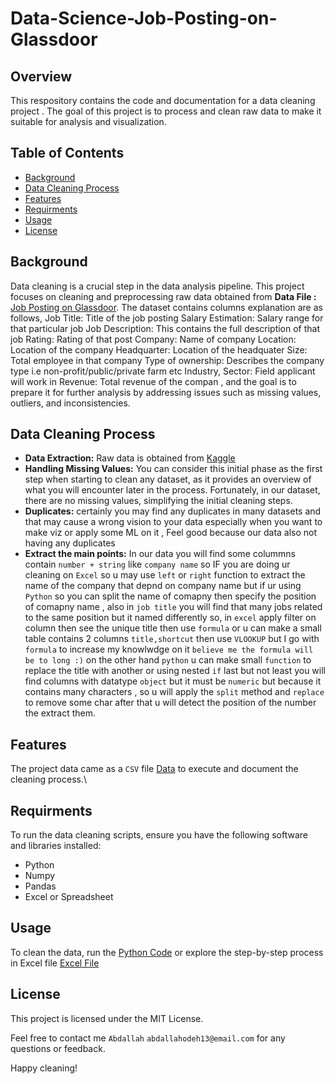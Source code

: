 # Data-Science-Job-Posting-on-Glassdoor

## Overview
This respository contains the code and documentation for a data cleaning project . The goal of this project is to process and clean raw data to make it suitable for analysis and visualization.

## Table of Contents
- [Background](#background)
- [Data Cleaning Process](#data-cleaning-process)
- [Features](#features)
- [Requirments](#requirements)
- [Usage](#usage)
- [License](#license)



## Background
Data cleaning is a crucial step in the data analysis pipeline. This project focuses on cleaning and preprocessing raw data obtained from **Data File :**[ Job Posting on Glassdoor](https://github.com/AbdallahOdeh2/Data-Science-Job-Posting-on-Glassdoor/blob/9e979937162c74817f1522be1cad2a592d1bc18f/Uncleaned_DS_jobs.csv). The dataset contains columns explanation are as follows,
Job Title: Title of the job posting
Salary Estimation: Salary range for that particular job
Job Description: This contains the full description of that job
Rating: Rating of that post
Company: Name of company
Location: Location of the company
Headquarter: Location of the headquater
Size: Total employee in that company
Type of ownership: Describes the company type i.e non-profit/public/private farm etc
Industry, Sector: Field applicant will work in
Revenue: Total revenue of the compan
, and the goal is to prepare it for further analysis by addressing issues such as missing values, outliers, and inconsistencies.

## Data Cleaning Process
- **Data Extraction:** Raw data is obtained from [Kaggle](https://www.kaggle.com/datasets/rashikrahmanpritom/data-science-job-posting-on-glassdoor/data?select=Uncleaned_DS_jobs.csv)
- **Handling Missing Values:** You can consider this initial phase as the first step when starting to clean any dataset, as it provides an overview of what you will encounter later in the process. Fortunately, in our dataset, there are no missing values, simplifying the initial cleaning steps.
- **Duplicates:** certainly you may find any duplicates in many datasets and that may cause a wrong vision to your data especially when you want to make viz or apply some ML on it , Feel good because our data also not having any duplicates
- **Extract the main points:** In our data you will find some colummns contain `number + string` like `company name` so IF you are doing ur cleaning on `Excel` so u may use `left` or `right` function to extract the name of the company that depnd on company name but if ur using `Python` so you can split the name of comapny then specify the position of comapny name , also in `job title` you will find that many jobs related to the same position but it named differently so, in `excel` apply filter on column then see the unique title then use `formula` or u can make a small table contains 2 columns `title,shortcut` then use `VLOOKUP` but I go with `formula` to increase my knowlwdge on it `believe me the formula will be to long :)` on the other hand `python` u can make small `function` to replace the title with another or using nested `if` last but not least you will find columns with datatype `object` but it must be `numeric` but because it contains many characters , so u will apply the `split` method and `replace` to remove some char after that u will detect the position of the number the extract them.

## Features
The project data came as a `CSV` file [Data](https://github.com/AbdallahOdeh2/Data-Science-Job-Posting-on-Glassdoor/blob/c7af098beb6ad1b3ab350fa3801c1d0b11c409a6/Uncleaned_DS_jobs.csv) to execute and document the cleaning process.\

## Requirments
To run the data cleaning scripts, ensure you have the following software and libraries installed:
* Python
* Numpy
* Pandas
* Excel or Spreadsheet
  
## Usage
To clean the data, run the [Python Code](https://github.com/AbdallahOdeh2/Data-Science-Job-Posting-on-Glassdoor/blob/4915975c207ade761423c8a5b7c2fc24cfca604b/Cleaned_data.ipynb) or explore the step-by-step process in Excel file [Excel File](https://github.com/AbdallahOdeh2/Data-Science-Job-Posting-on-Glassdoor/blob/4915975c207ade761423c8a5b7c2fc24cfca604b/Uncleaned_DS_jobs.csv)

## License
This project is licensed under the MIT License.

Feel free to contact me `Abdallah` `abdallahodeh13@email.com` for any questions or feedback.

Happy cleaning!
    
